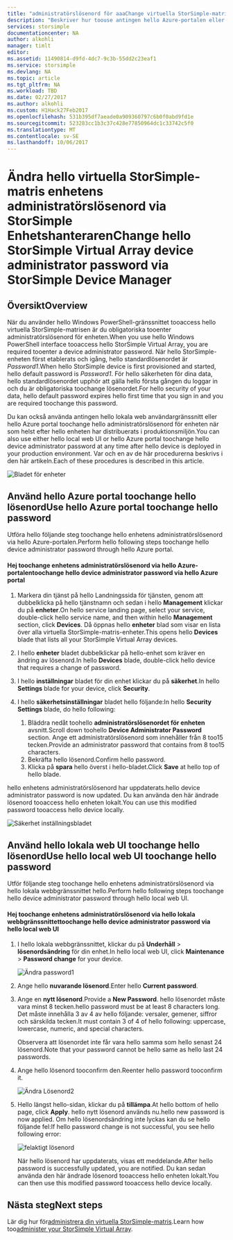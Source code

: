 ```yaml
---
title: "administratörslösenord för aaaChange virtuella StorSimple-matris enhet | Microsoft Docs"
description: "Beskriver hur toouse antingen hello Azure-portalen eller virtuella StorSimple-matris web UI toochange hello enhetens administratörslösenord."
services: storsimple
documentationcenter: NA
author: alkohli
manager: timlt
editor: 
ms.assetid: 11490814-d9fd-4dc7-9c3b-55dd2c23eaf1
ms.service: storsimple
ms.devlang: NA
ms.topic: article
ms.tgt_pltfrm: NA
ms.workload: TBD
ms.date: 02/27/2017
ms.author: alkohli
ms.custom: H1Hack27Feb2017
ms.openlocfilehash: 531b395df7aeade0a909360797c6b0f0abd9fd1e
ms.sourcegitcommit: 523283cc1b3c37c428e77850964dc1c33742c5f0
ms.translationtype: MT
ms.contentlocale: sv-SE
ms.lasthandoff: 10/06/2017
---
```

# <a name="change-hello-storsimple-virtual-array-device-administrator-password-via-storsimple-device-manager"></a><span data-ttu-id="eafdb-103">Ändra hello virtuella StorSimple-matris enhetens administratörslösenord via StorSimple Enhetshanteraren</span><span class="sxs-lookup"><span data-stu-id="eafdb-103">Change hello StorSimple Virtual Array device administrator password via StorSimple Device Manager</span></span>

## <a name="overview"></a><span data-ttu-id="eafdb-104">Översikt</span><span class="sxs-lookup"><span data-stu-id="eafdb-104">Overview</span></span>

<span data-ttu-id="eafdb-105">När du använder hello Windows PowerShell-gränssnittet tooaccess hello virtuella StorSimple-matrisen är du obligatoriska tooenter administratörslösenord för enheten.</span><span class="sxs-lookup"><span data-stu-id="eafdb-105">When you use hello Windows PowerShell interface tooaccess hello StorSimple Virtual Array, you are required tooenter a device administrator password.</span></span> <span data-ttu-id="eafdb-106">När hello StorSimple-enheten först etablerats och igång, hello standardlösenordet är *Password1*.</span><span class="sxs-lookup"><span data-stu-id="eafdb-106">When hello StorSimple device is first provisioned and started, hello default password is *Password1*.</span></span> <span data-ttu-id="eafdb-107">För hello säkerheten för dina data, hello standardlösenordet upphör att gälla hello första gången du loggar in och du är obligatoriska toochange lösenordet.</span><span class="sxs-lookup"><span data-stu-id="eafdb-107">For hello security of your data, hello default password expires hello first time that you sign in and you are required toochange this password.</span></span>

<span data-ttu-id="eafdb-108">Du kan också använda antingen hello lokala web användargränssnitt eller hello Azure portal toochange hello administratörslösenord för enheten när som helst efter hello enheten har distribuerats i produktionsmiljön.</span><span class="sxs-lookup"><span data-stu-id="eafdb-108">You can also use either hello local web UI or hello Azure portal toochange hello device administrator password at any time after hello device is deployed in your production environment.</span></span> <span data-ttu-id="eafdb-109">Var och en av de här procedurerna beskrivs i den här artikeln.</span><span class="sxs-lookup"><span data-stu-id="eafdb-109">Each of these procedures is described in this article.</span></span>

 ![Bladet för enheter](./media/storsimple-virtual-array-change-device-admin-password/ova-devices-blade.png)

## <a name="use-hello-azure-portal-toochange-hello-password"></a><span data-ttu-id="eafdb-111">Använd hello Azure portal toochange hello lösenord</span><span class="sxs-lookup"><span data-stu-id="eafdb-111">Use hello Azure portal toochange hello password</span></span>

<span data-ttu-id="eafdb-112">Utföra hello följande steg toochange hello enhetens administratörslösenord via hello Azure-portalen.</span><span class="sxs-lookup"><span data-stu-id="eafdb-112">Perform hello following steps toochange hello device administrator password through hello Azure portal.</span></span>

#### <a name="toochange-hello-device-administrator-password-via-hello-azure-portal"></a><span data-ttu-id="eafdb-113">Hej toochange enhetens administratörslösenord via hello Azure-portalen</span><span class="sxs-lookup"><span data-stu-id="eafdb-113">toochange hello device administrator password via hello Azure portal</span></span>

1. <span data-ttu-id="eafdb-114">Markera din tjänst på hello Landningssida för tjänsten, genom att dubbelklicka på hello tjänstnamn och sedan i hello **Management** klickar du på **enheter**.</span><span class="sxs-lookup"><span data-stu-id="eafdb-114">On hello service landing page, select your service, double-click hello service name, and then within hello **Management** section, click **Devices**.</span></span> <span data-ttu-id="eafdb-115">Då öppnas hello **enheter** blad som visar en lista över alla virtuella StorSimple-matris-enheter.</span><span class="sxs-lookup"><span data-stu-id="eafdb-115">This opens hello **Devices** blade that lists all your StorSimple Virtual Array devices.</span></span>

2. <span data-ttu-id="eafdb-116">I hello **enheter** bladet dubbelklickar på hello-enhet som kräver en ändring av lösenord.</span><span class="sxs-lookup"><span data-stu-id="eafdb-116">In hello **Devices** blade, double-click hello device that requires a change of password.</span></span>

3. <span data-ttu-id="eafdb-117">I hello **inställningar** bladet för din enhet klickar du på **säkerhet**.</span><span class="sxs-lookup"><span data-stu-id="eafdb-117">In hello **Settings** blade for your device, click **Security**.</span></span>

4. <span data-ttu-id="eafdb-118">I hello **säkerhetsinställningar** bladet hello följande:</span><span class="sxs-lookup"><span data-stu-id="eafdb-118">In hello **Security Settings** blade, do hello following:</span></span>
   
   1. <span data-ttu-id="eafdb-119">Bläddra nedåt toohello **administratörslösenordet för enheten** avsnitt.</span><span class="sxs-lookup"><span data-stu-id="eafdb-119">Scroll down toohello **Device Administrator Password** section.</span></span> <span data-ttu-id="eafdb-120">Ange ett administratörslösenord som innehåller från 8 too15 tecken.</span><span class="sxs-lookup"><span data-stu-id="eafdb-120">Provide an administrator password that contains from 8 too15 characters.</span></span>
   2. <span data-ttu-id="eafdb-121">Bekräfta hello lösenord.</span><span class="sxs-lookup"><span data-stu-id="eafdb-121">Confirm hello password.</span></span>
   3. <span data-ttu-id="eafdb-122">Klicka på **spara** hello överst i hello-bladet.</span><span class="sxs-lookup"><span data-stu-id="eafdb-122">Click **Save** at hello top of hello blade.</span></span>

<span data-ttu-id="eafdb-123">hello enhetens administratörslösenord har uppdaterats.</span><span class="sxs-lookup"><span data-stu-id="eafdb-123">hello device administrator password is now updated.</span></span> <span data-ttu-id="eafdb-124">Du kan använda den här ändrade lösenord tooaccess hello enheten lokalt.</span><span class="sxs-lookup"><span data-stu-id="eafdb-124">You can use this modified password tooaccess hello device locally.</span></span>

![Säkerhet inställningsbladet](./media/storsimple-virtual-array-change-device-admin-password/ova-change-device-pwd.png)

## <a name="use-hello-local-web-ui-toochange-hello-password"></a><span data-ttu-id="eafdb-126">Använd hello lokala web UI toochange hello lösenord</span><span class="sxs-lookup"><span data-stu-id="eafdb-126">Use hello local web UI toochange hello password</span></span>

<span data-ttu-id="eafdb-127">Utför följande steg toochange hello enhetens administratörslösenord via hello lokala webbgränssnittet hello.</span><span class="sxs-lookup"><span data-stu-id="eafdb-127">Perform hello following steps toochange hello device administrator password through hello local web UI.</span></span>

#### <a name="toochange-hello-device-administrator-password-via-hello-local-web-ui"></a><span data-ttu-id="eafdb-128">Hej toochange enhetens administratörslösenord via hello lokala webbgränssnittet</span><span class="sxs-lookup"><span data-stu-id="eafdb-128">toochange hello device administrator password via hello local web UI</span></span>

1. <span data-ttu-id="eafdb-129">I hello lokala webbgränssnittet, klickar du på **Underhåll** > **lösenordsändring** för din enhet.</span><span class="sxs-lookup"><span data-stu-id="eafdb-129">In hello local web UI, click **Maintenance** > **Password change** for your device.</span></span>
   
    ![Ändra password1](./media/storsimple-virtual-array-change-device-admin-password/image40.png)
2. <span data-ttu-id="eafdb-131">Ange hello **nuvarande lösenord**.</span><span class="sxs-lookup"><span data-stu-id="eafdb-131">Enter hello **Current password**.</span></span>
3. <span data-ttu-id="eafdb-132">Ange en **nytt lösenord**.</span><span class="sxs-lookup"><span data-stu-id="eafdb-132">Provide a **New Password**.</span></span> <span data-ttu-id="eafdb-133">hello lösenordet måste vara minst 8 tecken.</span><span class="sxs-lookup"><span data-stu-id="eafdb-133">hello password must be at least 8 characters long.</span></span> <span data-ttu-id="eafdb-134">Det måste innehålla 3 av 4 av hello följande: versaler, gemener, siffror och särskilda tecken.</span><span class="sxs-lookup"><span data-stu-id="eafdb-134">It must contain 3 of 4 of hello following: uppercase, lowercase, numeric, and special characters.</span></span>
   
    <span data-ttu-id="eafdb-135">Observera att lösenordet inte får vara hello samma som hello senast 24 lösenord.</span><span class="sxs-lookup"><span data-stu-id="eafdb-135">Note that your password cannot be hello same as hello last 24 passwords.</span></span>
4. <span data-ttu-id="eafdb-136">Ange hello lösenord tooconfirm den.</span><span class="sxs-lookup"><span data-stu-id="eafdb-136">Reenter hello password tooconfirm it.</span></span>
   
    ![Ändra Lösenord2](./media/storsimple-virtual-array-change-device-admin-password/image41.png)
5. <span data-ttu-id="eafdb-138">Hello längst hello-sidan, klickar du på **tillämpa**.</span><span class="sxs-lookup"><span data-stu-id="eafdb-138">At hello bottom of hello page, click **Apply**.</span></span> <span data-ttu-id="eafdb-139">hello nytt lösenord används nu.</span><span class="sxs-lookup"><span data-stu-id="eafdb-139">hello new password is now applied.</span></span> <span data-ttu-id="eafdb-140">Om hello lösenordsändring inte lyckas kan du se hello följande fel:</span><span class="sxs-lookup"><span data-stu-id="eafdb-140">If hello password change is not successful, you see hello following error:</span></span>
   
    ![felaktigt lösenord](./media/storsimple-virtual-array-change-device-admin-password/image42.png)
   
    <span data-ttu-id="eafdb-142">När hello lösenord har uppdaterats, visas ett meddelande.</span><span class="sxs-lookup"><span data-stu-id="eafdb-142">After hello password is successfully updated, you are notified.</span></span> <span data-ttu-id="eafdb-143">Du kan sedan använda den här ändrade lösenord tooaccess hello enheten lokalt.</span><span class="sxs-lookup"><span data-stu-id="eafdb-143">You can then use this modified password tooaccess hello device locally.</span></span>


## <a name="next-steps"></a><span data-ttu-id="eafdb-144">Nästa steg</span><span class="sxs-lookup"><span data-stu-id="eafdb-144">Next steps</span></span>
<span data-ttu-id="eafdb-145">Lär dig hur för[administrera din virtuella StorSimple-matris](storsimple-ova-web-ui-admin.md).</span><span class="sxs-lookup"><span data-stu-id="eafdb-145">Learn how too[administer your StorSimple Virtual Array](storsimple-ova-web-ui-admin.md).</span></span>

